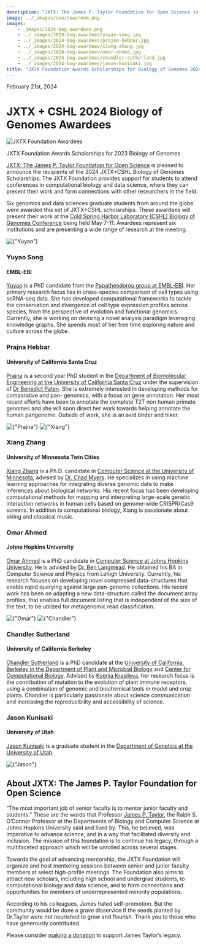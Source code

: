 ```yaml
---
description: "JXTX: The James P. Taylor Foundation for Open Science is pleased to announce the 2024 Biology of Genomes scholarship recipients."
image: ../_images/seo/newsroom.png
images:
    - _images/2024-bog-awardees.png
    - ../_images/2024-bog-awardees/yuyao-song.jpg
    - ../_images/2024-bog-awardees/prajna-hebbar.jpg
    - ../_images/2024-bog-awardees/xiang-zhang.jpg
    - ../_images/2024-bog-awardees/omar-ahmed.jpg
    - ../_images/2024-bog-awardees/chandler-sutherland.jpg
    - ../_images/2024-bog-awardees/jason-kunisaki.jpg
title: "JXTX Foundation Awards Scholarships for Biology of Genomes 2024"
---
```


<Date>February 21st, 2024</Date>

# JXTX + CSHL 2024 Biology of Genomes Awardees

<Image alt="JXTX Foundation Awardees" image={props.images[0]}></Image>

<figcaption>JXTX Foundation Awards Scholarships for 2023 Biology of Genomes</figcaption>

[JXTX: The James P. Taylor Foundation for Open Science][1] is pleased to announce the recipients of the 2024 JXTX+CSHL Biology of Genomes Scholarships. The JXTX Foundation provides support for students to attend conferences in computational biology and data science, where they can present their work and form connections with other researchers in the field.

Six genomics and data sciences graduate students from around the globe were awarded this set of JXTX+CSHL scholarships. These awardees will present their work at the [Cold Spring Harbor Laboratory (CSHL) Biology of Genomes Conference][2] being held May 7-11. Awardees represent six institutions and are presenting a wide range of research at the meeting.

<Awardees>
<GridUnus>

<Awardee>
<Image alt={"Yuyao"} image={props.images[1]}></Image>
<AwardeeContent>
<h3>Yuyao Song</h3>
<h4>EMBL-EBI</h4>

[Yuyao][6] is a PhD candidate from the [Papatheodorou group at EMBL-EBI][5]. Her primary research focus lies in cross-species comparison of cell types using scRNA-seq data. She has developed computational frameworks to tackle the conservation and divergence of cell type expression profiles across species, from the perspective of evolution and functional genomics. Currently, she is working on devising a novel analysis paradigm leveraging knowledge graphs. She spends most of her free time exploring nature and culture across the globe.

</AwardeeContent>
</Awardee>


<Awardee>
<AwardeeContent>
<h3>Prajna Hebbar</h3>
<h4>University of California Santa Cruz</h4>

[Prajna][7] is a second year PhD student in the [Department of Biomolecular Engineering at the University of California Santa Cruz][8] under the supervision of [Dr Benedict Paten][9]. She is extremely interested in developing methods for comparative and pan- genomics, with a focus on gene annotation. Her most recent efforts have been to annotate the complete T2T non human primate genomes and she will soon direct her work towards helping annotate the human pangenome. Outside of work, she is an avid birder and hiker.

</AwardeeContent>
<Image alt={"Prajna"} image={props.images[2]}></Image>
</Awardee>



<Awardee>
<Image alt={"Xiang"} image={props.images[3]}></Image>
<AwardeeContent>

<h3>Xiang Zhang</h3>
<h4>University of Minnesota Twin Cities</h4>

[Xiang Zhang][10] is a Ph.D. candidate in [Computer Science at the University of Minnesota][11], advised by [Dr. Chad Myers][12]. He specializes in using machine learning approaches for integrating diverse genomic data to make inferences about biological networks. His recent focus has been developing computational methods for mapping and interpreting large-scale genetic interaction networks in human cells based on genome-wide CRISPR/Cas9 screens. In addition to computational biology, Xiang is passionate about skiing and classical music.

</AwardeeContent>
</Awardee>

<Awardee>
<AwardeeContent>
<h3>Omar Ahmed</h3>
<h4>Johns Hopkins University</h4>

[Omar Ahmed][13] is a PhD candidate in [Computer Science at Johns Hopkins University][14]. He is advised by [Dr. Ben Langmead][15]. He obtained his BA in Computer Science and Physics from Lehigh University. Currently, his research focuses on developing novel compressed data-structures that enable rapid querying against large pan-genome collections. His recent work has been on adapting a new data-structure called the document array profiles, that enables full document listing that is independent of the size of the text, to be utilized for metagenomic read classification.

</AwardeeContent>
<Image alt={"Omar"} image={props.images[4]}></Image>
</Awardee>

<Awardee>
<Image alt={"Chandler"} image={props.images[5]}></Image>
<AwardeeContent>
<h3>Chandler Sutherland</h3>
<h4>University of California Berkeley</h4>

[Chandler Sutherland][16] is a PhD candidate at the [University of California, Berkeley in the Department of Plant and Microbial Biology][17] and [Center for Computational Biology][18]. Advised by [Ksenia Krasileva][19], her research focus is the contribution of mutation to the evolution of plant immune receptors, using a combination of genomic and biochemical tools in model and crop plants. Chandler is particularly passionate about science communication and increasing the reproducibility and accessibility of science. 

</AwardeeContent>
</Awardee>

<Awardee>
<AwardeeContent>
<h3>Jason Kunisaki</h3>
<h4>University of Utah</h4>

[Jason Kunisaki][20] is a graduate student in the [Department of Genetics at the University of Utah][21].

</AwardeeContent>
<Image alt={"Jason"} image={props.images[6]}></Image>
</Awardee>

</GridUnus>
</Awardees>

## About JXTX: The James P. Taylor Foundation for Open Science

“The most important job of senior faculty is to mentor junior faculty and students.” These are the words that Professor [James P. Taylor][3], the Ralph S. O’Connor Professor at the Departments of Biology and Computer Science at Johns Hopkins University said and lived by. This, he believed, was imperative to advance science, and in a way that facilitated diversity and inclusion. The mission of this foundation is to continue his legacy, through a multifaceted approach which will be unrolled across several stages.

Towards the goal of advancing mentorship, the JXTX Foundation will organize and host mentoring sessions between senior and junior faculty members at select high-profile meetings. The Foundation also aims to attract new scholars, including high school and undergrad students, to computational biology and data science, and to form connections and opportunities for members of underrepresented minority populations.

According to his colleagues, James hated self-promotion. But the community would be done a grave disservice if the seeds planted by Dr.Taylor were not nourished to grow and flourish. Thank you to those who have generously contributed.

Please consider [making a donation][4] to support James Taylor’s legacy.

[1]: /about
[2]: https://meetings.cshl.edu/meetings.aspx?meet=GENOME&year=24
[3]: https://galaxyproject.org/jxtx/
[4]: /donate
[5]: https://www.ebi.ac.uk/research/papatheodorou/
[6]: https://github.com/YY-SONG0718
[7]: https://github.com/ph09
[8]: https://pbse.ucsc.edu/bmeb/index.html
[9]: https://cglgenomics.ucsc.edu/team/
[10]: https://www.linkedin.com/in/xiang-zhang-268417141/
[11]: https://cse.umn.edu/cs
[12]: https://cse.umn.edu/cs/chad-myers
[13]: https://github.com/oma219
[14]: https://www.cs.jhu.edu/
[15]: https://www.cs.jhu.edu/faculty/benjamin-langmead/
[16]: https://github.com/chandlersutherland
[17]: https://plantandmicrobiology.berkeley.edu/
[18]: https://ccb.berkeley.edu/
[19]: https://krasilevalab.org/ksenia-v-krasileva/
[20]: https://github.com/jkunisak
[21]: https://www.genetics.utah.edu/
